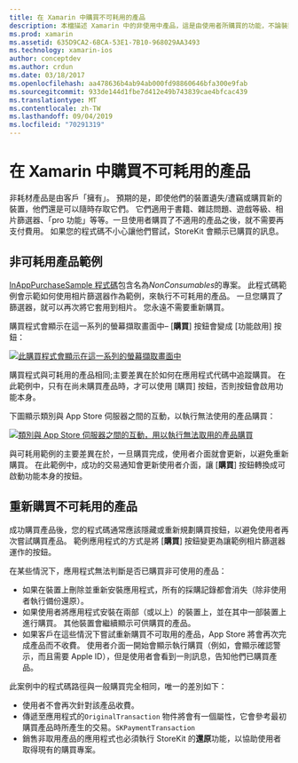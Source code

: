 ```yaml
---
title: 在 Xamarin 中購買不可耗用的產品
description: 本檔描述 Xamarin 中的非使用中產品，這是由使用者所購買的功能，不論裝置為何，都能無限期地繼續使用。
ms.prod: xamarin
ms.assetid: 635D9CA2-6BCA-53E1-7B10-968029AA3493
ms.technology: xamarin-ios
author: conceptdev
ms.author: crdun
ms.date: 03/18/2017
ms.openlocfilehash: aa478636b4ab94ab000fd98860646bfa300e9fab
ms.sourcegitcommit: 933de144d1fbe7d412e49b743839cae4bfcac439
ms.translationtype: MT
ms.contentlocale: zh-TW
ms.lasthandoff: 09/04/2019
ms.locfileid: "70291319"
---
```

# <a name="purchasing-non-consumable-products-in-xamarinios"></a>在 Xamarin 中購買不可耗用的產品

非耗材產品是由客戶「擁有」。 預期的是，即使他們的裝置遺失/遭竊或購買新的裝置，他們還是可以隨時存取它們。 它們適用于書籍、雜誌問題、遊戲等級、相片篩選器、「pro 功能」等等。一旦使用者購買了不適用的產品之後，就不需要再支付費用。 如果您的程式碼不小心讓他們嘗試，StoreKit 會顯示已購買的訊息。

## <a name="non-consumable-products-sample"></a>非可耗用產品範例

[InAppPurchaseSample 程式碼](https://docs.microsoft.com/samples/xamarin/ios-samples/storekit)包含名為*NonConsumables*的專案。 此程式碼範例會示範如何使用相片篩選器作為範例，來執行不可耗用的產品。 一旦您購買了篩選器，就可以再次將它套用到相片。 您永遠不需要重新購買。   
   
   
   
 購買程式會顯示在這一系列的螢幕擷取畫面中– [**購買**] 按鈕會變成 [功能啟用] 按鈕：   
   
   
   
 [![](purchasing-non-consumable-products-images/image34.png "此購買程式會顯示在這一系列的螢幕擷取畫面中")](purchasing-non-consumable-products-images/image34.png#lightbox)   
   
   
   
 購買程式與可耗用的產品相同;主要差異在於如何在應用程式代碼中追蹤購買。 在此範例中，只有在尚未購買產品時，才可以使用 [購買] 按鈕，否則按鈕會啟用功能本身。   
   
   
   

下圖顯示類別與 App Store 伺服器之間的互動，以執行無法使用的產品購買：   
   
   
   
 [![](purchasing-non-consumable-products-images/image35.png "類別與 App Store 伺服器之間的互動，用以執行無法取用的產品購買")](purchasing-non-consumable-products-images/image35.png#lightbox)   
   
   
   
 與可耗用範例的主要差異在於，一旦購買完成，使用者介面就會更新，以避免重新購買。 在此範例中，成功的交易通知會更新使用者介面，讓 [**購買**] 按鈕轉換成可啟動功能本身的按鈕。

## <a name="re-purchasing-non-consumable-products"></a>重新購買不可耗用的產品

成功購買產品後，您的程式碼通常應該隱藏或重新規劃購買按鈕，以避免使用者再次嘗試購買產品。 範例應用程式的方式是將 [**購買**] 按鈕變更為讓範例相片篩選器運作的按鈕。   
   
   
   
 在某些情況下，應用程式無法判斷是否已購買非可使用的產品：

- 如果在裝置上刪除並重新安裝應用程式，所有的採購記錄都會消失（除非使用者執行備份還原）。 
- 如果使用者將應用程式安裝在兩部（或以上）的裝置上，並在其中一部裝置上進行購買。 其他裝置會繼續顯示可供購買的產品。 
- 如果客戶在這些情況下嘗試重新購買不可取用的產品，App Store 將會再次完成產品而不收費。 使用者介面一開始會顯示執行購買（例如，會顯示確認警示，而且需要 Apple ID），但是使用者會看到一則訊息，告知他們已購買產品。  
   
   
   
 此案例中的程式碼路徑與一般購買完全相同，唯一的差別如下：

- 使用者不會再次針對該產品收費。
- 傳遞至應用程式的`OriginalTransaction` 物件將會有一個屬性，它會參考最初購買產品時所產生的交易。`SKPaymentTransaction` 
- 銷售非取用產品的應用程式也必須執行 StoreKit 的**還原**功能，以協助使用者取得現有的購買專案。 
